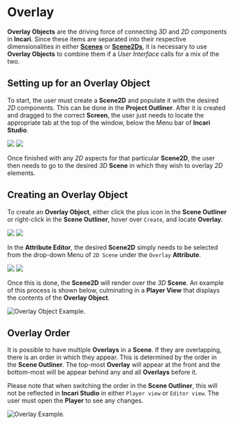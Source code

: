 # Overlay

**Overlay Objects** are the driving force of connecting *3D* and *2D* components in **Incari**. Since these items are separated into their respective dimensionalities in either [**Scenes**](../project-objects/scene.md) or [**Scene2Ds**](../project-objects/scene2d.md), it is necessary to use **Overlay Objects** to combine them if a *User Interface* calls for a mix of the two. 

## Setting up for an Overlay Object

To start, the user must create a **Scene2D** and populate it with the desired *2D* components. This can be done in the **Project Outliner**. After it is created and dragged to the correct **Screen**, the user just needs to locate the appropriate tab at the top of the window, below the Menu bar of **Incari Studio**. 

![](../../.gitbook/assets/overlayimage120232.png)
![](../../.gitbook/assets/overlayimage220232.png)

Once finished with any *2D* aspects for that particular **Scene2D**, the user then needs to go to the desired *3D* **Scene** in which they wish to overlay *2D* elements. 


## Creating an Overlay Object

To create an **Overlay Object**, either click the plus icon in the **Scene Outliner** or right-click in the **Scene Outliner**, hover over `Create`, and locate **Overlay**.

![](../../.gitbook/assets/overlayimage320232.png)
![](../../.gitbook/assets/overlayimage420232.png)

In the **Attribute Editor**, the desired **Scene2D** simply needs to be selected from the drop-down Menu of `2D Scene` under the `Overlay` **Attribute**. 

![](../../.gitbook/assets/overlayimage520232.png)
![](../../.gitbook/assets/overlayimage620232.png)

Once this is done, the **Scene2D** will render over the *3D* **Scene**. An example of this process is shown below, culminating in a **Player View** that displays the contents of the **Overlay Object**.

![Overlay Object Example.](../../.gitbook/assets/overlaygif20232.gif)

## Overlay Order

It is possible to have multiple **Overlays** in a **Scene**. If they are overlapping, there is an order in which they appear. This is determined by the order in the **Scene Outliner**. The top-most **Overlay** will appear at the front and the bottom-most will be appear behind any and all **Overlays** before it. 

Please note that when switching the order in the **Scene Outliner**, this will not be reflected in **Incari Studio** in either `Player view` or `Editor view`. The user must open the **Player** to see any changes. 

![Overlay Example.](../../.gitbook/assets/overlayorder.gif)
